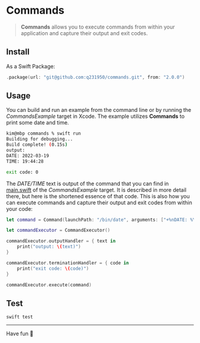 # Commands

> **Commands** allows you to execute commands from within your application and capture their output and exit codes. 

## Install

As a Swift Package:

```swift
.package(url: "git@github.com:q231950/commands.git", from: "2.0.0")
```

## Usage

You can build and run an example from the command line or by running the _CommandsExample_ target in Xcode. The example utilizes **Commands** to print some date and time.

```bash
kim@mbp commands % swift run
Building for debugging...
Build complete! (0.15s)
output:
DATE: 2022-03-19
TIME: 19:44:28

exit code: 0
```

The _DATE/TIME_ text is output of the command that you can find in [main.swift](https://github.com/q231950/commands/blob/main/Sources/CommandsExample/main.swift#L8-L29) of the _CommandsExample_ target. It is described in more detail there, but here is the shortened essence of that code. This is also how you can execute commands and capture their output and exit codes from within your code:

```swift
let command = Command(launchPath: "/bin/date", arguments: ["+%nDATE: %Y-%m-%d%nTIME: %H:%M:%S"])

let commandExecutor = CommandExecutor()

commandExecutor.outputHandler = { text in
    print("output: \(text)")
}

commandExecutor.terminationHandler = { code in
    print("exit code: \(code)")
}

commandExecutor.execute(command)
```

## Test

`swift test`

---

Have fun 🐼
